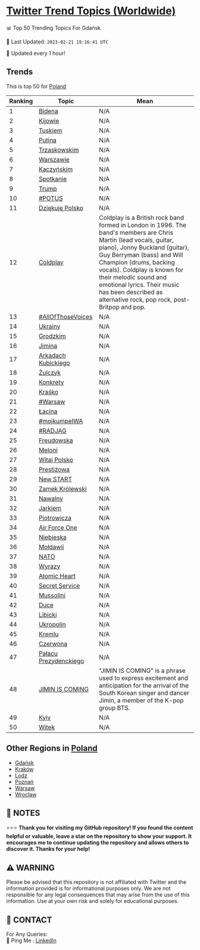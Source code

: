 [Twitter Trend Topics (Worldwide)](https://github.com/ErcinDedeoglu/Twitter-Trend-Topics)
==========


📊 Top 50 Trending Topics For Gdańsk

📆 Last Updated: `2023-02-21 19:16:41 UTC`

🔧 Updated every 1 hour!


## Trends

This is top 50 for [Poland](</Poland>)

| Ranking | Topic | Mean |
| ------- | ------------ | ------------ |
| 1 | [Bidena](http://twitter.com/search?q=Bidena) | N/A |
| 2 | [Kijowie](http://twitter.com/search?q=Kijowie) | N/A |
| 3 | [Tuskiem](http://twitter.com/search?q=Tuskiem) | N/A |
| 4 | [Putina](http://twitter.com/search?q=Putina) | N/A |
| 5 | [Trzaskowskim](http://twitter.com/search?q=Trzaskowskim) | N/A |
| 6 | [Warszawie](http://twitter.com/search?q=Warszawie) | N/A |
| 7 | [Kaczyńskim](http://twitter.com/search?q=Kaczy%c5%84skim) | N/A |
| 8 | [Spotkanie](http://twitter.com/search?q=Spotkanie) | N/A |
| 9 | [Trump](http://twitter.com/search?q=Trump) | N/A |
| 10 | [#POTUS](http://twitter.com/search?q=%23POTUS) | N/A |
| 11 | [Dziękuję Polsko](http://twitter.com/search?q=Dzi%c4%99kuj%c4%99+Polsko) | N/A |
| 12 | [Coldplay](http://twitter.com/search?q=Coldplay) | Coldplay is a British rock band formed in London in 1996. The band's members are Chris Martin (lead vocals, guitar, piano), Jonny Buckland (guitar), Guy Berryman (bass) and Will Champion (drums, backing vocals). Coldplay is known for their melodic sound and emotional lyrics. Their music has been described as alternative rock, pop rock, post-Britpop and pop. |
| 13 | [#AllOfThoseVoices](http://twitter.com/search?q=%23AllOfThoseVoices) | N/A |
| 14 | [Ukrainy](http://twitter.com/search?q=Ukrainy) | N/A |
| 15 | [Grodzkim](http://twitter.com/search?q=Grodzkim) | N/A |
| 16 | [Jimina](http://twitter.com/search?q=Jimina) | N/A |
| 17 | [Arkadach Kubickiego](http://twitter.com/search?q=Arkadach+Kubickiego) | N/A |
| 18 | [Żulczyk](http://twitter.com/search?q=%c5%bbulczyk) | N/A |
| 19 | [Konkrety](http://twitter.com/search?q=Konkrety) | N/A |
| 20 | [Kraśko](http://twitter.com/search?q=Kra%c5%9bko) | N/A |
| 21 | [#Warsaw](http://twitter.com/search?q=%23Warsaw) | N/A |
| 22 | [Łacina](http://twitter.com/search?q=%c5%81acina) | N/A |
| 23 | [#mojkumpelWA](http://twitter.com/search?q=%23mojkumpelWA) | N/A |
| 24 | [#RADJAG](http://twitter.com/search?q=%23RADJAG) | N/A |
| 25 | [Freudowska](http://twitter.com/search?q=Freudowska) | N/A |
| 26 | [Meloni](http://twitter.com/search?q=Meloni) | N/A |
| 27 | [Witaj Polsko](http://twitter.com/search?q=Witaj+Polsko) | N/A |
| 28 | [Prestiżowa](http://twitter.com/search?q=Presti%c5%bcowa) | N/A |
| 29 | [New START](http://twitter.com/search?q=New+START) | N/A |
| 30 | [Zamek Królewski](http://twitter.com/search?q=Zamek+Kr%c3%b3lewski) | N/A |
| 31 | [Nawalny](http://twitter.com/search?q=Nawalny) | N/A |
| 32 | [Jarkiem](http://twitter.com/search?q=Jarkiem) | N/A |
| 33 | [Piotrowicza](http://twitter.com/search?q=Piotrowicza) | N/A |
| 34 | [Air Force One](http://twitter.com/search?q=Air+Force+One) | N/A |
| 35 | [Niebieska](http://twitter.com/search?q=Niebieska) | N/A |
| 36 | [Mołdawii](http://twitter.com/search?q=Mo%c5%82dawii) | N/A |
| 37 | [NATO](http://twitter.com/search?q=NATO) | N/A |
| 38 | [Wyrazy](http://twitter.com/search?q=Wyrazy) | N/A |
| 39 | [Atomic Heart](http://twitter.com/search?q=Atomic+Heart) | N/A |
| 40 | [Secret Service](http://twitter.com/search?q=Secret+Service) | N/A |
| 41 | [Mussolini](http://twitter.com/search?q=Mussolini) | N/A |
| 42 | [Duce](http://twitter.com/search?q=Duce) | N/A |
| 43 | [Libicki](http://twitter.com/search?q=Libicki) | N/A |
| 44 | [Ukropolin](http://twitter.com/search?q=Ukropolin) | N/A |
| 45 | [Kremlu](http://twitter.com/search?q=Kremlu) | N/A |
| 46 | [Czerwona](http://twitter.com/search?q=Czerwona) | N/A |
| 47 | [Pałacu Prezydenckiego](http://twitter.com/search?q=Pa%c5%82acu+Prezydenckiego) | N/A |
| 48 | [JIMIN IS COMING](http://twitter.com/search?q=JIMIN+IS+COMING) | "JIMIN IS COMING" is a phrase used to express excitement and anticipation for the arrival of the South Korean singer and dancer Jimin, a member of the K-pop group BTS. |
| 49 | [Kyiv](http://twitter.com/search?q=Kyiv) | N/A |
| 50 | [Witek](http://twitter.com/search?q=Witek) | N/A |



## Other Regions in [Poland](</Poland>)

* [Gdańsk](</Poland/Gdańsk.md>)
* [Kraków](</Poland/Kraków.md>)
* [Lodz](</Poland/Lodz.md>)
* [Poznań](</Poland/Poznań.md>)
* [Warsaw](</Poland/Warsaw.md>)
* [Wroclaw](</Poland/Wroclaw.md>)



## 📝 NOTES

⭐⭐⭐ **Thank you for visiting my GitHub repository! If you found the content helpful or valuable, leave a star on the repository to show your support. It encourages me to continue updating the repository and allows others to discover it. Thanks for your help!**


## ⚠️ WARNING

Please be advised that this repository is not affiliated with Twitter and the information provided is for informational purposes only. We are not responsible for any legal consequences that may arise from the use of this information. Use at your own risk and solely for educational purposes.


## 📨 CONTACT

 For Any Queries:  
            🏓 Ping Me : [LinkedIn](https://www.linkedin.com/in/ercindedeoglu/)
